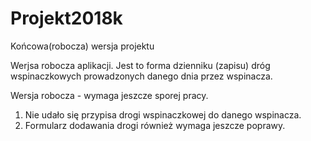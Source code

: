 # Projekt2018k
Końcowa(robocza) wersja projektu

Werjsa robocza aplikacji.
Jest to forma dzienniku (zapisu) dróg wspinaczkowych prowadzonych danego dnia przez wspinacza.

Wersja robocza - wymaga jeszcze sporej pracy.
1) Nie udało się przypisa drogi wspinaczkowej do danego wspinacza.
2) Formularz dodawania drogi również wymaga jeszcze poprawy.

